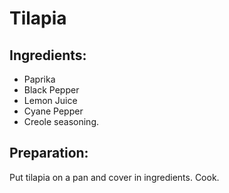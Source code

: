 Tilapia
=======

Ingredients:
------------

- Paprika
- Black Pepper
- Lemon Juice
- Cyane Pepper
- Creole seasoning.

Preparation:
------------

Put tilapia on a pan and cover in ingredients. Cook.

[source]: Sandy
